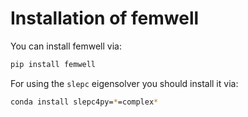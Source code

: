 # Installation of femwell

You can install femwell via:

```bash
pip install femwell
```

For using the `slepc` eigensolver you should install it via:

```bash
conda install slepc4py=*=complex*
```

